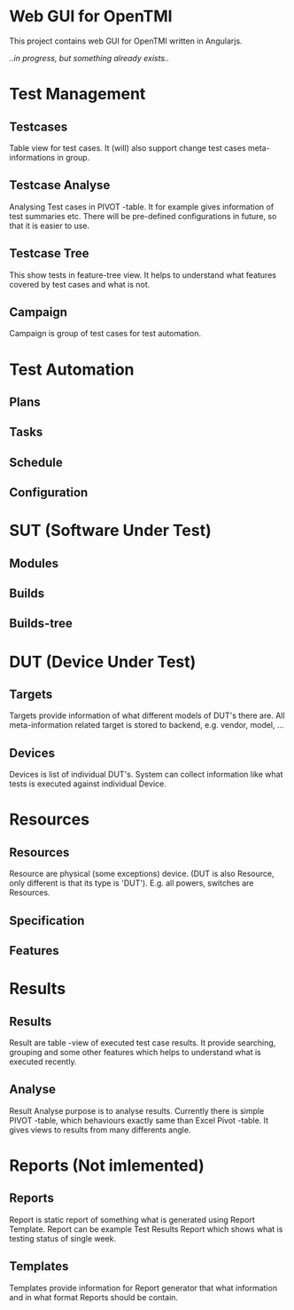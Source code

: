 # Web GUI for OpenTMI

This project contains web GUI for OpenTMI written in Angularjs.

*..in progress, but something already exists..*

# Test Management
## Testcases
Table view for test cases. It (will) also support change test cases meta-informations in group.

## Testcase Analyse
Analysing Test cases in PIVOT -table. It for example gives information of test summaries etc.
There will be pre-defined configurations in future, so that it is easier to use.

## Testcase Tree
This show tests in feature-tree view. It helps to understand what features covered by test cases and what is not.

## Campaign
Campaign is group of test cases for test automation.

# Test Automation
## Plans
## Tasks
## Schedule
## Configuration

# SUT (Software Under Test)
## Modules
## Builds
## Builds-tree

# DUT (Device Under Test)

## Targets
Targets provide information of what different models of DUT's there are. All meta-information related target is stored to backend, e.g. vendor, model, ...

## Devices
Devices is list of individual DUT's. System can collect information like what tests is executed against individual Device.

# Resources
## Resources
Resource are physical (some exceptions) device. (DUT is also Resource, only different is that its type is 'DUT'). E.g. all powers, switches are Resources. 

## Specification

## Features

# Results

## Results
Result are table -view of executed test case results. It provide searching, grouping and some other features which helps to understand what is executed recently.

## Analyse
Result Analyse purpose is to analyse results. Currently there is simple PIVOT -table, which behaviours exactly same than Excel Pivot -table. It gives views to results from many differents angle.

# Reports  (Not imlemented)

## Reports
Report is static report of something what is generated using Report Template. Report can be example Test Results Report which shows what is testing status of single week.

## Templates
Templates provide information for Report generator that what information and in what format Reports should be contain.